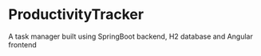 # ProductivityTracker
A task manager built using SpringBoot backend, H2 database and Angular frontend
